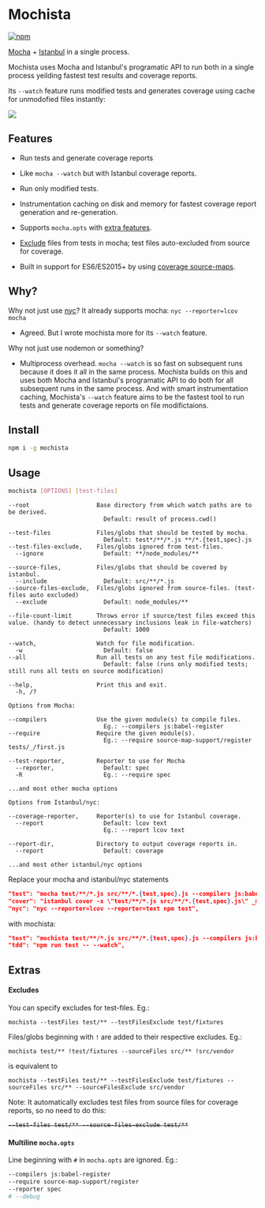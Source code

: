 
# Mochista
[![npm](https://img.shields.io/npm/v/mochista.svg)](https://www.npmjs.com/package/mochista)

[Mocha] + [Istanbul] in a single process.

Mochista uses Mocha and Istanbul's programatic API to run both in a single process yeilding fastest test results and coverage reports.

Its `--watch` feature runs modified tests and generates coverage using cache for unmodofied files instantly:

[![][scr]][scr]

## Features

* Run tests and generate coverage reports

* Like `mocha --watch` but with Istanbul coverage reports.

* Run only modified tests.

* Instrumentation caching on disk and memory for fastest coverage report generation and re-generation.

* Supports `mocha.opts` with [extra features](#multiline-mochaopts).

* [Exclude](#excludes) files from tests in mocha; test files auto-excluded from source for coverage.

* Built in support for ES6/ES2015+ by using [coverage source-maps][istanbul-lib-source-maps].

## Why?

Why not just use [nyc]? It already supports mocha: `nyc --reporter=lcov mocha`

* Agreed. But I wrote mochista more for its `--watch` feature.

Why not just use nodemon or something?

* Multiprocess overhead. `mocha --watch` is so fast on subsequent runs because it does it all in the same process. Mochista builds on this and uses both Mocha and Istanbul's programatic API to do both for all subsequent runs in the same process. And with smart instrumentation caching, Mochista's `--watch` feature aims to be the fastest tool to run tests and generate coverage reports on file modifictaions.


## Install
```sh
npm i -g mochista
```
## Usage
```sh
mochista [OPTIONS] [test-files]
```
```
--root                   Base directory from which watch paths are to be derived.
                           Default: result of process.cwd()

--test-files             Files/globs that should be tested by mocha.
                           Default: test*/**/*.js **/*.{test,spec}.js
--test-files-exclude,    Files/globs ignored from test-files.
  --ignore                 Default: **/node_modules/**

--source-files,          Files/globs that should be covered by istanbul.
  --include                Default: src/**/*.js
--source-files-exclude,  Files/globs ignored from source-files. (test-files auto excluded)
  --exclude                Default: node_modules/**

--file-count-limit       Throws error if source/test files exceed this value. (handy to detect unnecessary inclusions leak in file-watchers)
                           Default: 1000

--watch,                 Watch for file modification.
  -w                       Default: false
--all                    Run all tests on any test file modifications.
                           Default: false (runs only modified tests; still runs all tests on source modification)

--help,                  Print this and exit.
  -h, /?

Options from Mocha:

--compilers              Use the given module(s) to compile files.
                           Eg.: --compilers js:babel-register
--require                Require the given module(s).
                           Eg.: --require source-map-support/register tests/_/first.js

--test-reporter,         Reporter to use for Mocha
  --reporter,              Default: spec
  -R                       Eg.: --require spec

...and most other mocha options

Options from Istanbul/nyc:

--coverage-reporter,     Reporter(s) to use for Istanbul coverage.
  --report                 Default: lcov text
                           Eg.: --report lcov text

--report-dir,            Directory to output coverage reports in.
  --report                 Default: coverage

...and most other istanbul/nyc options
```

Replace your mocha and istanbul/nyc statements
```json
"test": "mocha test/**/*.js src/**/*.{test,spec}.js --compilers js:babel-register",
"cover": "istanbul cover -x \"test/**/*.js src/**/*.{test,spec}.js\" _mocha -- test/**/*.js src/**/*.{test,spec}.js --compilers js:babel-register",
"nyc": "nyc --reporter=lcov --reporter=text npm test",
```
with mochista:
```json
"test": "mochista test/**/*.js src/**/*.{test,spec}.js --compilers js:babel-register",
"tdd": "npm run test -- --watch",
```

## Extras

#### Excludes
You can specify excludes for test-files. Eg.:
```
mochista --testFiles test/** --testFilesExclude test/fixtures
```
Files/globs beginning with `!` are added to their respective excludes. Eg.:
```
mochista test/** !test/fixtures --sourceFiles src/** !src/vendor
```
is equivalent to
```
mochista --testFiles test/** --testFilesExclude test/fixtures --sourceFiles src/** --sourceFilesExclude src/vendor
```
Note: It automatically excludes test files from source files for coverage reports, so no need to do this:
<strike>
```
--test-files test/** --source-files-exclude test/**
```
</strike>

#### Multiline `mocha.opts`
Line beginning with `#` in `mocha.opts` are ignored. Eg.:
```sh
--compilers js:babel-register
--require source-map-support/register
--reporter spec
# --debug
```

[scr]: misc/scr.gif

[mocha]: http://mochajs.org
[istanbul]: https://istanbul.js.org
[nyc]: https://github.com/istanbuljs/nyc
[babel-istanbul]: https://github.com/jmcriffey/babel-istanbul
[istanbul-lib-source-maps]: https://github.com/istanbuljs/istanbul-lib-source-maps
[chokidar]: https://github.com/paulmillr/chokidar
[watch]: https://github.com/mochajs/mocha/search?q=watch&type=issues
[exclude files]: https://github.com/mochajs/mocha/search?q=exclude+files&type=issues

[mocha-istanbul]: https://github.com/arikon/mocha-istanbul
[mocha-lcov-reporter]: https://github.com/StevenLooman/mocha-lcov-reporter

[pita]: http://www.urbandictionary.com/define.php?term=pita

